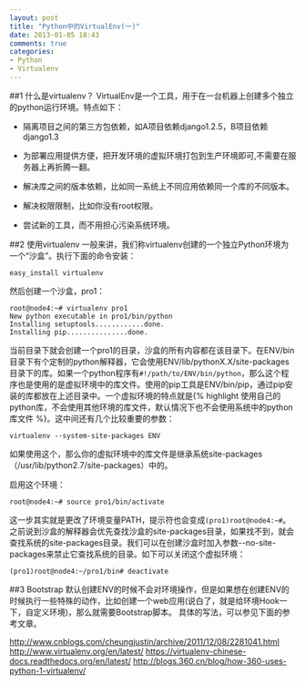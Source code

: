 ```yaml
---
layout: post
title: "Python中的VirtualEnv(一)"
date: 2013-01-05 18:43
comments: true
categories: 
- Python
- Virtualenv
---
```

##1 什么是virtualenv？
VirtualEnv是一个工具，用于在一台机器上创建多个独立的python运行环境。特点如下：

* 隔离项目之间的第三方包依赖，如A项目依赖django1.2.5，B项目依赖django1.3

* 为部署应用提供方便，把开发环境的虚拟环境打包到生产环境即可,不需要在服务器上再折腾一翻。

* 解决库之间的版本依赖，比如同一系统上不同应用依赖同一个库的不同版本。

* 解决权限限制，比如你没有root权限。

* 尝试新的工具，而不用担心污染系统环境。

<!--more-->
##2 使用virtualenv
一般来讲，我们称virtualenv创建的一个独立Python环境为一个“沙盒”。执行下面的命令安装：

    easy_install virtualenv

然后创建一个沙盒，pro1：

    root@node4:~# virtualenv pro1
    New python executable in pro1/bin/python
    Installing setuptools............done.
    Installing pip...............done.

当前目录下就会创建一个pro1的目录，沙盒的所有内容都在该目录下。在ENV/bin目录下有个定制的python解释器，它会使用ENV/lib/pythonX.X/site-packages目录下的库。如果一个python程序有`#!/path/to/ENV/bin/python`，那么这个程序也是使用的是虚拟环境中的库文件。使用的pip工具是ENV/bin/pip，通过pip安装的库都放在上述目录中。一个虚拟环境的特点就是{% highlight 使用自己的python库，不会使用其他环境的库文件，默认情况下也不会使用系统中的python库文件 %}。这中间还有几个比较重要的参数：

    virtualenv --system-site-packages ENV

如果使用这个，那么你的虚拟环境中的库文件是继承系统site-packages（/usr/lib/python2.7/site-packages）中的。

启用这个环境：

    root@node4:~# source pro1/bin/activate

这一步其实就是更改了环境变量PATH，提示符也会变成`(pro1)root@node4:~#`。之前说到沙盒的解释器会优先查找沙盒的site-packages目录，如果找不到，就会查找系统的site-packages目录。我们可以在创建沙盒时加入参数--no-site-packages来禁止它查找系统的目录。如下可以关闭这个虚拟环境：

    (pro1)root@node4:~/pro1/bin# deactivate

##3 Bootstrap
默认创建ENV的时候不会对环境操作，但是如果想在创建ENV的时候执行一些特殊的动作，比如创建一个web应用(说白了，就是给环境Hook一下，自定义环境)，那么就需要Bootstrap脚本。
具体的写法，可以参见下面的参考文章。

<http://www.cnblogs.com/cheungjustin/archive/2011/12/08/2281041.html>
<http://www.virtualenv.org/en/latest/>
<https://virtualenv-chinese-docs.readthedocs.org/en/latest/>
<http://blogs.360.cn/blog/how-360-uses-python-1-virtualenv/>


